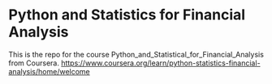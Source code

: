 # Python and Statistics for Financial Analysis
This is the repo for the course Python_and_Statistical_for_Financial_Analysis from Coursera.
https://www.coursera.org/learn/python-statistics-financial-analysis/home/welcome
